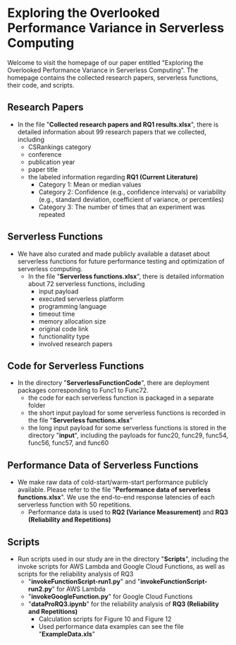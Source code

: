 # Exploring the Overlooked Performance Variance in Serverless Computing

Welcome to visit the homepage of our paper entitled "Exploring the Overlooked Performance Variance in Serverless Computing". The homepage contains the collected research papers, serverless functions, their code, and scripts.


## Research Papers

* In the file "**Collected research papers and RQ1 results.xlsx**", there is detailed information about 99 research papers that we collected, including
  - CSRankings category
  - conference
  - publication year
  - paper title 
  - the labeled information regarding **RQ1 (Current Literature)**
    - Category 1: Mean or median values
    - Category 2: Confidence (e.g., confidence intervals) or variability (e.g., standard deviation, coefficient of variance, or percentiles)
    - Category 3: The number of times that an experiment was repeated


## Serverless Functions

* We have also curated and made publicly available a dataset about serverless functions for future performance testing and optimization of serverless computing.
  - In the file "**Serverless functions.xlsx**", there is detailed information about 72 serverless functions, including
    - input payload
    - executed serverless platform
    - programming language
    - timeout time
    - memory allocation size
    - original code link
    - functionality type
    - involved research papers


## Code for Serverless Functions

* In the directory "**ServerlessFunctionCode**", there are deployment packages corresponding to Func1 to Func72. 
  - the code for each serverless function is packaged in a separate folder
  - the short input payload for some serverless functions is recorded in the file "**Serverless functions.xlsx**"
  - the long input payload for some serverless functions is stored in the directory "**input**", including the payloads for func20, func29, func54, func56, func57, and func60


## Performance Data of Serverless Functions


* We make raw data of cold-start/warm-start performance publicly available. Please refer to the file "**Performance data of serverless functions.xlsx**". We use the end-to-end response latencies of each serverless function with 50 repetitions.
  - Performance data is used to **RQ2 (Variance Measurement)** and **RQ3 (Reliability and Repetitions)**




## Scripts

* Run scripts used in our study are in the directory "**Scripts**", including the invoke scripts for AWS Lambda and Google Cloud Functions, as well as scripts for the reliability analysis of RQ3
  - "**invokeFunctionScript-run1.py**" and "**invokeFunctionScript-run2.py**" for AWS Lambda
  - "**invokeGoogleFunction.py**" for Google Cloud Functions
  - "**dataProRQ3.ipynb**" for the reliability analysis of **RQ3 (Reliability and Repetitions)**
    - Calculation scripts for Figure 10 and Figure 12
    - Used performance data examples can see the file "**ExampleData.xls**"

